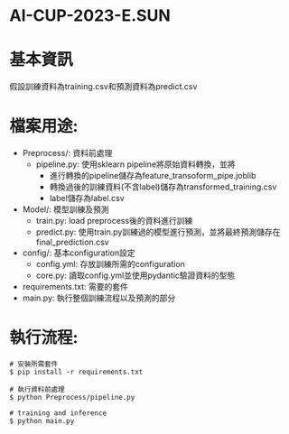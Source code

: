 # AI-CUP-2023-E.SUN

# 基本資訊
假設訓練資料為training.csv和預測資料為predict.csv

# 檔案用途:

* Preprocess/: 資料前處理
  * pipeline.py: 使用sklearn pipeline將原始資料轉換，並將
    * 進行轉換的pipeline儲存為feature_transoform_pipe.joblib
    * 轉換過後的訓練資料(不含label)儲存為transformed_training.csv
    * label儲存為label.csv
* Model/: 模型訓練及預測
  * train.py: load preprocess後的資料進行訓練
  * predict.py: 使用train.py訓練過的模型進行預測，並將最終預測儲存在final_prediction.csv
* config/: 基本configuration設定
  * config.yml: 存放訓練所需的configuration
  * core.py: 讀取config.yml並使用pydantic驗證資料的型態
* requirements.txt: 需要的套件
* main.py: 執行整個訓練流程以及預測的部分

# 執行流程:

```
# 安裝所需套件
$ pip install -r requirements.txt 

# 執行資料前處理
$ python Preprocess/pipeline.py 

# training and inference
$ python main.py
```
